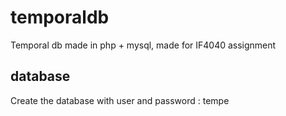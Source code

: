 temporaldb
==========

Temporal db made in php + mysql, made for IF4040 assignment

database
--------

Create the database with user and password : tempe
